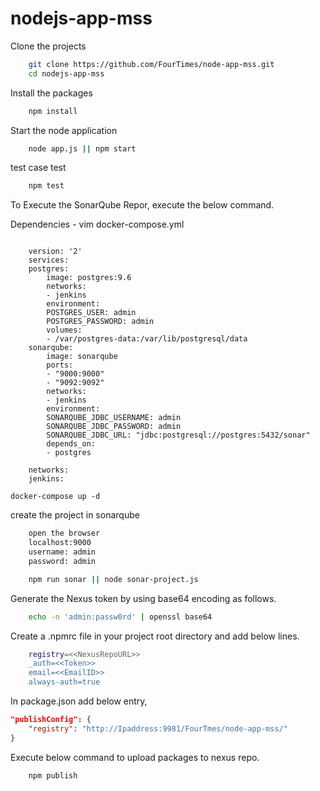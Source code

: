 # nodejs-app-mss

Clone the projects

```sh
    git clone https://github.com/FourTimes/node-app-mss.git
    cd nodejs-app-mss
```
Install the packages

```sh
    npm install
```

Start the node application

```sh
    node app.js || npm start
```

test case test

```sh
    npm test
```

To Execute the SonarQube Repor, execute the below command.

Dependencies - vim docker-compose.yml

```docker-compose

    version: '2'
    services:
    postgres:
        image: postgres:9.6
        networks:
        - jenkins
        environment:
        POSTGRES_USER: admin
        POSTGRES_PASSWORD: admin
        volumes:
        - /var/postgres-data:/var/lib/postgresql/data
    sonarqube:
        image: sonarqube
        ports:
        - "9000:9000"
        - "9092:9092"
        networks:
        - jenkins
        environment:
        SONARQUBE_JDBC_USERNAME: admin
        SONARQUBE_JDBC_PASSWORD: admin
        SONARQUBE_JDBC_URL: "jdbc:postgresql://postgres:5432/sonar"
        depends_on: 
        - postgres

    networks:
    jenkins:

```
    docker-compose up -d

create the project in sonarqube

```sh
    open the browser
    localhost:9000
    username: admin
    password: admin
```

```sh
    npm run sonar || node sonar-project.js
```


Generate the Nexus token by using base64 encoding as follows.

```sh
    echo -n 'admin:passw0rd' | openssl base64
```
    
Create a .npmrc file in your project root directory and add below lines.

```sh
    registry=<<NexusRepoURL>>
    _auth=<<Token>>
    email=<<EmailID>>
    always-auth=true
```

In package.json add below entry,

```json
"publishConfig": {
    "registry": "http://Ipaddress:9981/FourTmes/node-app-mss/"
}
```

Execute below command to upload packages to nexus repo.

```sh
    npm publish
```
